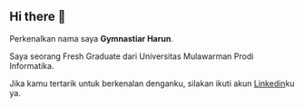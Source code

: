 ## Hi there 👋

Perkenalkan nama saya **Gymnastiar Harun**.<br>

Saya seorang Fresh Graduate dari Universitas Mulawarman Prodi Informatika.<br>

Jika kamu tertarik untuk berkenalan denganku, silakan ikuti akun [Linkedin](https://www.linkedin.com/in/gimnastiarharun/)ku ya.

<!--
**gimnastiarhrn/gimnastiarhrn** is a ✨ _special_ ✨ repository because its `README.md` (this file) appears on your GitHub profile.

Here are some ideas to get you started:

- 🔭 I’m currently working on ...
- 🌱 I’m currently learning ...
- 👯 I’m looking to collaborate on ...
- 🤔 I’m looking for help with ...
- 💬 Ask me about ...
- 📫 How to reach me: ...
- 😄 Pronouns: ...
- ⚡ Fun fact: ...
-->
